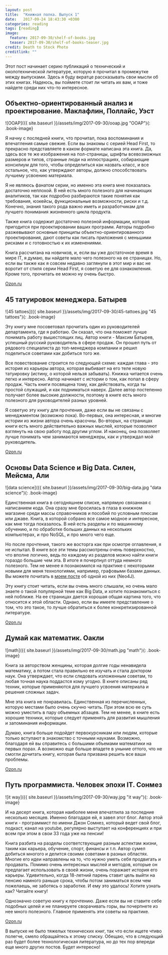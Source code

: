 ```yaml
---
layout: post
title:  "Книжная полка. Выпуск 1"
date:   2017-09-24 18:43:30 +0300
categories: reading
tags: [reading]
image:
  feature: 2017-09-30/shelf-of-books.jpg
  teaser: 2017-09-30/shelf-of-books-teaser.jpg
credit: Death to Stock Photo
creditlink: ""
---
```


Этот пост начинает серию публикаций о технический и околотехнической литературе, которую я прочитал в промежутке между выпусками. Здесь я буду вкратце рассказывать свои мысли об этих книгах. Надеюсь, вы поймете стоит ли читать их вам, и тоже найдете среди них что-то интересное.

## Объектно-ориентированный анализ и проектирование. Маклафлин, Поллайс, Уэст
![OOAP]({{ site.baseurl }}/assets/img/2017-09-30/ooap.jpg "OOAP"){: .book-image}

Я начну с последней книги, что прочитал, пока воспоминания и впечатления самые свежие. Если вы знакомы с серией Head First, то прекрасно представляете в каком формате написана эта книга. Да, здесь все те же изображения на пол-страницы, шрифты всевозможных размеров и типов, странные люди на иллюстрациях, собирающие консилиум для того, чтобы определиться как назвать класс, и все остальное, что, как утверждают авторы, должно способствовать лучшему усвоению материала.

Я не являюсь фанатом серии, но именно эта книга мне показалась достаточно неплохой. В ней есть много полезного для начинающих аналитиков, так как подробно разбираются такие понятия как требования, юзкейсы, функциональные возможности, риски и т.д. Конечно, знания такого рода важно иметь и разработчикам для лучшего понимания жизненного цикла продукта.

Также книга содержит достаточно полезной информации, которая пригодится при проектировании ваших программ. Авторы подробно разжевывают основные принципы объектно-ориентированного проектирования, дают советы как писать приложения с меньшими рисками и с готовностью к их изменениями.

Книга рассчитана на новичков, и, если вы уже достаточное время в мире IT, я думаю, вы найдете мало чего полезного на ее страницах. Но, если вы также как я совсем недавно заглянули в этот мир и вас не воротит от стиля серии Head First, я советую ее для ознакомления. Кроме того, прочитать ее можно ну очень быстро.

[Ozon.ru](https://www.ozon.ru/context/detail/id/19665827/)

## 45 татуировок менеджера. Батырев
![45 tattoes]({{ site.baseurl }}/assets/img/2017-09-30/45-tattoes.jpg "45 tattoes"){: .book-image}

Эту книгу мне посоветовал прочитать один из руководителей департамента, где я работаю. Он сказал, что она поможет лучше понимать работу вышестоящих лиц. Автор книги - Максим Батырев, успешный русский руководитель в сфере продаж. Он прошел путь от рядового специалиста до топ-менеджера компании и решил поделиться советами как добиться того же.

Все повествование строится по следующей схеме: каждая глава - это история из карьеры автора, которая выбивает на его теле новую татуировку (истину, о которой нельзя забывать). Книжка читается очень легко и интересно. Автор начинает с истории о том, как попал в сферу продаж. Часть книги посвящена тому, как действовать, когда ты простой служащий, и как подниматься наверх. Далее автор постепенно получает более высокие должности, поэтому в книге есть много полезного для руководителей разных уровней.

Я советую эту книгу для прочтения, даже если вы не связаны с менеджментом (возможно пока). Во-первых, она интересная, и многие истории из жизни автора очень красочны. Во-вторых, на страницах книги есть много действительно важных мыслей, которые позволяют взглянуть на свою работу под другим углом. И наконец, она позволяет лучше понимать чем занимаются менеджеры, как и утверждал мой руководитель.

[Ozon.ru](https://www.ozon.ru/context/detail/id/23737592/)

## Основы Data Science и Big Data. Силен, Мейсма, Али
![data science]({{ site.baseurl }}/assets/img/2017-09-30/big-data.jpg "data science"){: .book-image}

Единственная книга в сегодняшнем списке, напрямую связанная с написанием кода. Она сразу мне бросилась в глаза в книжном магазине среди массы справочников и пособий по условным плюсам или джаве. Книга, в которой собрано все самое модное и интересное, как мне тогда показалось. В ней есть разделы и по машинному обучению, и по обработке больших данных на нескольких компьютерах, и про NoSQL, и про много чего еще.

Но после прочтения, такого же восторга как при осмотре оглавления, я не испытал. В книге все эти темы рассмотрены очень поверхностно, что вполне логично, ведь по каждому из разделов можно найти книги гораздо большие чем эта. В итоге я почерпнул оттуда немного полезного. Тем не менее я познакомился на практике с некоторыми новыми для меня технологиями, например, графовыми базами данных. Вы можете почитать в [моем посте](https://alexeykalina.github.io/technologies/telegram-bot-part1.html) об одной из них (Neo4J).

Эту книгу стоит читать, если вы очень много слышали, но очень мало знаете о такой популярной теме как Big Data, и хотите познакомиться с ней поближе. На ее страницах дается хорошая общая картина того, что относится к этой области. Однако, если вы имеете представление о том, что это такое, то лучше обратиться к более конкретизированной литературе.

[Ozon.ru](https://www.ozon.ru/context/detail/id/139191940/)

## Думай как математик. Оакли
![math]({{ site.baseurl }}/assets/img/2017-09-30/math.jpg "math"){: .book-image}

Книга за авторством женщины, которая долгие годы ненавидела математику, а потом стала правильно ее изучать и стала доктором наук. Она утверждает, что если следовать изложенным советам, то любая точная наука поддастся кому угодно. В книге описаны ряд техник, которые применяются для лучшего усвоения материала и решения сложных задач.

Мне эта книга не понравилась. Единственная из перечисленных, которую местами было очень скучно читать. При этом всю ее суть можно уместить в пару объемных абзацев. Тем не менее, в книге есть хорошие техники, которые следует применять для развития мышления и запоминания информации.

Думаю, книга больше подойдет первокурсникам или людям, которые только вступают в знакомство с точными науками. Возможно, благодаря ей вы справитесь с большими объемами математики на первых порах. А возможно еще больше впадете в уныние оттого, что не смогли дочитать книгу, которая была призвана решить все ваши проблемы.

[Ozon.ru](https://www.ozon.ru/context/detail/id/33253422/)

## Путь программиста. Человек эпохи IT. Сонмез
![it way]({{ site.baseurl }}/assets/img/2017-09-30/way.jpg "it way"){: .book-image}

И на десерт книга, которая наиболее меня впечатлила за последние несколько месяцев. Именно благодаря ей, я завел этот блог. Автор этой книги - программист по имени Джон Сомнез, который ведет свой блог, подкаст, канал на youtube, регулярно выступает на конференциях и при всем при этом в свои 33 года уже на пенсии!

Книга разбита на разделы соответствующие разным аспектам жизни, таким как карьера, обучение, спорт, финансы и т.п. Автор сумел добиться многого и делится своими советами в разных областях. Многие его идеи направлены на то, что нужно  уметь себя продвигать и продавать. Помимо очень интересных мыслей и методов, которые он предлагает использовать в своей жизни, очень поражает история его карьеры. Удивительно, когда 18-летний парень ставит цель выйти на пенсию намного раньше срока, чтобы потом заниматься всем чем пожелаешь, не заботясь о заработке. И ему это удалось! Хотите узнать как? Читайте книгу!

Однозначно советую книгу к прочтению. Даже если вы не ставите себе подобных целей и не планируете сворачивать горы, вы почерпнете из нее много полезного. Главное применять эти советы на практике.

[Ozon.ru](https://www.ozon.ru/context/detail/id/34792421/)

В выпуске не было тяжелых технических книг, так что если ищете чтиво полегче, смело обращайтесь к этому списку. Обещаю, что в следующий раз будет более технологическая литература, но до тех пор впереди еще много других постов. Будет интересно!

